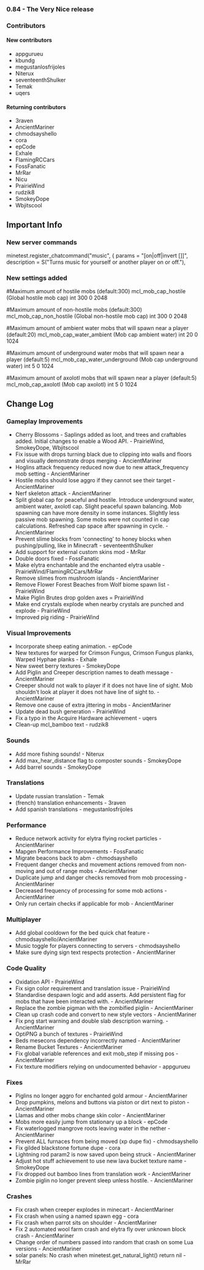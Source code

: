 ### 0.84 - The Very Nice release

### Contributors
#### New contributors

* appgurueu
* kbundg
* megustanlosfrijoles
* Niterux
* seventeenthShulker
* Temak
* uqers

#### Returning contributors

* 3raven
* AncientMariner
* chmodsayshello
* cora
* epCode
* Exhale
* FlamingRCCars
* FossFanatic
* MrRar
* Nicu
* PrairieWind
* rudzik8
* SmokeyDope
* Wbjitscool

## Important Info

### New server commands

minetest.register_chatcommand("music", {
params = "[on|off|invert [<player name>]]",
description = S("Turns music for yourself or another player on or off."),


### New settings added

#Maximum amount of hostile mobs (default:300)
mcl_mob_cap_hostile (Global hostile mob cap) int 300 0 2048

#Maximum amount of non-hostile mobs (default:300)
mcl_mob_cap_non_hostile (Global non-hostile mob cap) int 300 0 2048

#Maximum amount of ambient water mobs that will spawn near a player (default:20)
mcl_mob_cap_water_ambient (Mob cap ambient water) int 20 0 1024

#Maximum amount of underground water mobs that will spawn near a player (default:5)
mcl_mob_cap_water_underground (Mob cap underground water) int 5 0 1024

#Maximum amount of axolotl mobs that will spawn near a player (default:5)
mcl_mob_cap_axolotl (Mob cap axolotl) int 5 0 1024

## Change Log

### Gameplay Improvements

* Cherry Blossoms - Saplings added as loot, and trees and craftables added. Initial changes to enable a Wood API. - PrairieWind, SmokeyDope, Wbjitscool
* Fix issue with drops turning black due to clipping into walls and floors and visually demonstrate drops merging - AncientMariner
* Hoglins attack frequency reduced now due to new attack_frequency mob setting - AncientMariner
* Hostile mobs should lose aggro if they cannot see their target - AncientMariner
* Nerf skeleton attack - AncientMariner
* Split global cap for peaceful and hostile. Introduce underground water, ambient water, axolotl cap. Slight peaceful spawn balancing. Mob spawning can have more density in some instances. Slightly less passive mob spawning. Some mobs were not counted in cap calculations. Refreshed cap space after spawning in cycle. - AncientMariner
* Prevent slime blocks from 'connecting' to honey blocks when pushing/pulling, like in Minecraft - seventeenthShulker
* Add support for external custom skins mod - MrRar
* Double doors fixed - FossFanatic
* Make elytra enchantable and the enchanted elytra usable - PrairieWind/FlamingRCCars/MrRar
* Remove slimes from mushroom islands - AncientMariner
* Remove Flower Forest Beaches from Wolf biome spawn list - PrairieWind
* Make Piglin Brutes drop golden axes = PrairieWind
* Make end crystals explode when nearby crystals are punched and explode - PrairieWind
* Improved pig riding - PrairieWind


### Visual Improvements

* Incorporate sheep eating animation. - epCode
* New textures for warped for Crimson Fungus, Crimson Fungus planks, Warped Hyphae planks - Exhale
* New sweet berry textures - SmokeyDope
* Add Piglin and Creeper description names to death message - AncientMariner
* Creeper should not walk to player if it does not have line of sight. Mob shouldn't look at player it does not have line of sight to. - AncientMariner
* Remove one cause of extra jittering in mobs - AncientMariner
* Update dead bush generation - PrairieWind
* Fix a typo in the Acquire Hardware achievement - uqers
* Clean-up mcl_bamboo text - rudzik8


### Sounds

* Add more fishing sounds! - Niterux
* Add max_hear_distance flag to composter sounds - SmokeyDope
* Add barrel sounds - SmokeyDope


### Translations

* Update russian translation - Temak
* (french) translation enhancements - 3raven
* Add spanish translations - megustanlosfrijoles


### Performance

* Reduce network activity for elytra flying rocket particles - AncientMariner
* Mapgen Performance Improvements - FossFanatic
* Migrate beacons back to abm - chmodsayshello
* Frequent danger checks and movement actions removed from non-moving and out of range mobs - AncientMariner
* Duplicate jump and danger checks removed from mob processing - AncientMariner
* Decreased frequency of processing for some mob actions - AncientMariner
* Only run certain checks if applicable for mob - AncientMariner


### Multiplayer

* Add global cooldown for the bed quick chat feature - chmodsayshello/AncientMariner
* Music toggle for players connecting to servers - chmodsayshello
* Make sure dying sign text respects protection - AncientMariner


### Code Quality

* Oxidation API - PrairieWind
* Fix sign color requirement and translation issue - PrairieWind
* Standardise despawn logic and add asserts. Add persistent flag for mobs that have been interacted with. - AncientMariner
* Replace the zombie pigman with the zombified piglin - AncientMariner
* Clean up crash code and convert to new style vectors - AncientMariner
* Fix png start warning and double slab description warning. - AncientMariner
* OptiPNG a bunch of textures - PrairieWind
* Beds mesecons dependency incorrectly named - AncientMariner
* Rename Bucket Textures - AncientMariner
* Fix global variable references and exit mob_step if missing pos - AncientMariner
* Fix texture modifiers relying on undocumented behavior - appgurueu


### Fixes

* Piglins no longer aggro for enchanted gold armour - AncientMariner
* Drop pumpkins, melons and buttons via piston or dirt next to piston - AncientMariner
* Llamas and other mobs change skin color - AncientMariner
* Mobs more easily jump from stationary up a block - epCode
* Fix waterlogged mangrove roots leaving water in the nether - AncientMariner
* Prevent ALL furnaces from being moved (xp dupe fix) - chmodsayshello
* Fix gilded blackstone fortune dupe - cora
* Lightning rod param2 is now saved upon being struck - AncientMariner
* Adjust hot stuff achievement to use new lava bucket texture name - SmokeyDope
* Fix dropped out bamboo lines from translation work - AncientMariner
* Zombie piglin no longer prevent sleep unless hostile. - AncientMariner


### Crashes

* Fix crash when creeper explodes in minecart - AncientMariner
* Fix crash when using a named spawn egg - cora
* Fix crash when parrot sits on shoulder - AncientMariner
* Fix 2 automated wool farm crash and elytra fly over unknown block crash - AncientMariner
* Change order of numbers passed into random that crash on some Lua versions - AncientMariner
* solar panels: No crash when minetest.get_natural_light() return nil - MrRar